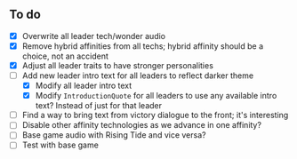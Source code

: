 <!--

# Beyond Earth: Eclipse

A mod for Sid Meier's Civilization: Beyond Earth to give it more flavour.

📌 [See my other Civ projects here](https://github.com/search?q=user%3Abmaupin+topic%3Acivilization&type=Repositories)

-->

## To do

- [x] Overwrite all leader tech/wonder audio
- [x] Remove hybrid affinities from all techs; hybrid affinity should be a choice, not an accident
- [x] Adjust all leader traits to have stronger personalities
- [ ] Add new leader intro text for all leaders to reflect darker theme
  - [x] Modify all leader intro text
  - [x] Modify `IntroductionQuote` for all leaders to use any available intro text? Instead of just for that leader
- [ ] Find a way to bring text from victory dialogue to the front; it's interesting
- [ ] Disable other affinity technologies as we advance in one affinity?
- [ ] Base game audio with Rising Tide and vice versa?
- [ ] Test with base game

<!--

## Installation

TODO

## Features

### Leaders

#### Tech and wonder quotes are now spoken by sponsors

All tech and wonder quotes from sponsors have had their audio overridden so that they're now spoken by the respective sponsor instead of the same narrator that narrates most of the rest of the game in order to add more variety to the spoken dialogue.

ⓘ This was inspired by Alpha Centauri, in which quotes are spoken by the various faction leaders in the game and not by the narrator.

#### Stronger leader personalities

Leaders have been adjusted to have more distinct personalities:

- Stronger preference for a particular affinity
- More extreme values for leader traits (bold, loyal, guarded, deceptive, friendly, etc.)
- A strong focus on one or two aspects for each leader (growth, production, trade, espionage, military, culture, etc.)

ⓘ This was also inspired by Alpha Centauri. Instead of blank-slate faction leaders, each leader has a strong personality. Rather than making the game boring and predictable, Alpha Centauri was lauded for its memorable and interesting factions.

#### New intro text for all leaders

Leaders have been given new intro text to align with the personality changes as well as fit the new story premise of the mod.

In addition, the intro text for any leader may show when the game is started, not just the currently selected leader. This helps increase world building, especially in the case for players who typically only play as certain factions.

### Affinities

#### Tech tree affinities have been reverted to base game values

Rising Tide added affinity values to techs that previously didn't have any (like many branch techs) and also added multiple affinities to many techs. This was possibly to ensure players were more likely to interact with hybrid affinities in the game, but it made acquiring any particular affinity less intentional.

These changes have been reverted in this mod, so that acquiring any particular affinity once again is an intentional choice the player can make rather something they fall into as a result of progressing through the tech web.

## Usage

TODO

## Manual installation

TODO

## Credits

- Some of the code from the victory popup comes from the [Codex](https://steamcommunity.com/sharedfiles/filedetails/?id=780912351) mod

-->
